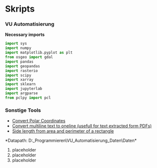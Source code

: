 # Skripts

### VU Automatisierung 
**Necessary imports**
```python
import sys
import numpy 
import matplotlib.pyplot as plt
from osgeo import gdal
import pandas
import geopandas
import rasterio
import scipy 
import xarray
import sklearn
import jupyterlab
import argparse
from pclpy import pcl
```

### Sonstige Tools
* [Convert Polar Coordinates](https://github.com/Tabernig/skripts/blob/master/Tools/convertpolartocoordinates.py)
* [Convert multiline text to oneline (usefull for text extracted form PDFs)](https://github.com/Tabernig/skripts/blob/master/Tools/multi2oneLineText.py)
* [Side length from area and perimeter of a rectangle](https://github.com/Tabernig/skripts/blob/master/Tools/skriptLundB.py)


*Datapath: D:\_Programmieren\VU_Automatisierung_Daten\Daten\*


1. placeholder
2. placeholder
3. placeholder
